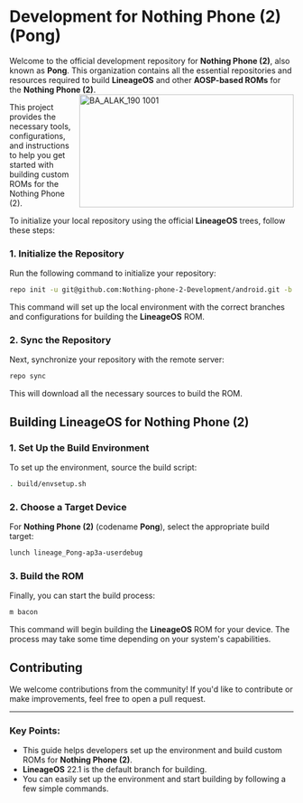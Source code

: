 # Development for Nothing Phone (2) (Pong)

Welcome to the official development repository for **Nothing Phone (2)**, also known as **Pong**. This organization contains all the essential repositories and resources required to build **LineageOS** and other **AOSP-based ROMs** for the **Nothing Phone (2)**. <img src="https://github.com/user-attachments/assets/43edb56d-fe3e-4b9b-9211-3ab3d584b1d3" alt="BA_ALAK_190 1001" align="right" width="380" height="200" />

This project provides the necessary tools, configurations, and instructions to help you get started with building custom ROMs for the Nothing Phone (2).

To initialize your local repository using the official **LineageOS** trees, follow these steps:

### 1. Initialize the Repository
Run the following command to initialize your repository:

```bash
repo init -u git@github.com:Nothing-phone-2-Development/android.git -b lineage-22.1 --git-lfs
```

This command will set up the local environment with the correct branches and configurations for building the **LineageOS** ROM.

### 2. Sync the Repository
Next, synchronize your repository with the remote server:

```bash
repo sync
```

This will download all the necessary sources to build the ROM.

## Building LineageOS for Nothing Phone (2)

### 1. Set Up the Build Environment

To set up the environment, source the build script:

```bash
. build/envsetup.sh
```

### 2. Choose a Target Device

For **Nothing Phone (2)** (codename **Pong**), select the appropriate build target:

```bash
lunch lineage_Pong-ap3a-userdebug
```

### 3. Build the ROM

Finally, you can start the build process:

```bash
m bacon
```

This command will begin building the **LineageOS** ROM for your device. The process may take some time depending on your system's capabilities.

## Contributing

We welcome contributions from the community! If you'd like to contribute or make improvements, feel free to open a pull request.

---

### Key Points:
- This guide helps developers set up the environment and build custom ROMs for **Nothing Phone (2)**.
- **LineageOS** 22.1 is the default branch for building.
- You can easily set up the environment and start building by following a few simple commands.
